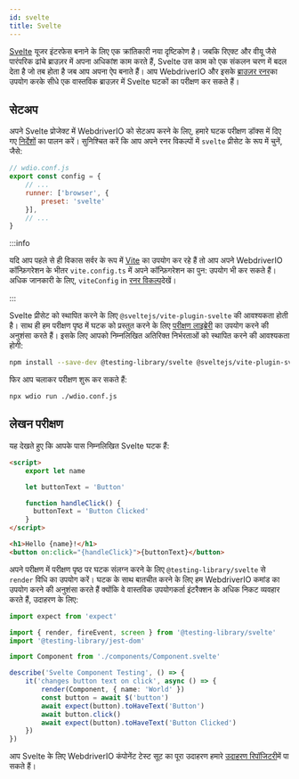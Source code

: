 ```yaml
---
id: svelte
title: Svelte
---
```


[Svelte](https://svelte.dev/) यूजर इंटरफेस बनाने के लिए एक क्रांतिकारी नया दृष्टिकोण है। जबकि रिएक्ट और वीयू जैसे पारंपरिक ढांचे ब्राउज़र में अपना अधिकांश काम करते हैं, Svelte उस काम को एक संकलन चरण में बदल देता है जो तब होता है जब आप अपना ऐप बनाते हैं। आप WebdriverIO और इसके [ब्राउज़र रनर](/docs/runner#browser-runner)का उपयोग करके सीधे एक वास्तविक ब्राउज़र में Svelte घटकों का परीक्षण कर सकते हैं।

## सेटअप

अपने Svelte प्रोजेक्ट में WebdriverIO को सेटअप करने के लिए, हमारे घटक परीक्षण डॉक्स में दिए गए [निर्देशों](/docs/component-testing#set-up) का पालन करें। सुनिश्चित करें कि आप अपने रनर विकल्पों में `svelte` प्रीसेट के रूप में चुनें, जैसे:

```js
// wdio.conf.js
export const config = {
    // ...
    runner: ['browser', {
        preset: 'svelte'
    }],
    // ...
}
```

:::info

यदि आप पहले से ही विकास सर्वर के रूप में [Vite](https://vitejs.dev/) का उपयोग कर रहे हैं तो आप अपने WebdriverIO कॉन्फ़िगरेशन के भीतर `vite.config.ts` में अपने कॉन्फ़िगरेशन का पुन: उपयोग भी कर सकते हैं। अधिक जानकारी के लिए, `viteConfig` in [रनर विकल्प](/docs/runner#runner-options)देखें।

:::

Svelte प्रीसेट को स्थापित करने के लिए `@sveltejs/vite-plugin-svelte` की आवश्यकता होती है। साथ ही हम परीक्षण पृष्ठ में घटक को प्रस्तुत करने के लिए [परीक्षण लाइब्रेरी](https://testing-library.com/) का उपयोग करने की अनुशंसा करते हैं। इसके लिए आपको निम्नलिखित अतिरिक्त निर्भरताओं को स्थापित करने की आवश्यकता होगी:

```sh npm2yarn
npm install --save-dev @testing-library/svelte @sveltejs/vite-plugin-svelte
```

फिर आप चलाकर परीक्षण शुरू कर सकते हैं:

```sh
npx wdio run ./wdio.conf.js
```

## लेखन परीक्षण

यह देखते हुए कि आपके पास निम्नलिखित Svelte घटक हैं:

```html title="./components/Component.svelte"
<script>
    export let name

    let buttonText = 'Button'

    function handleClick() {
      buttonText = 'Button Clicked'
    }
</script>

<h1>Hello {name}!</h1>
<button on:click="{handleClick}">{buttonText}</button>
```

अपने परीक्षण में परीक्षण पृष्ठ पर घटक संलग्न करने के लिए `@testing-library/svelte` से `render` विधि का उपयोग करें। घटक के साथ बातचीत करने के लिए हम WebdriverIO कमांड का उपयोग करने की अनुशंसा करते हैं क्योंकि वे वास्तविक उपयोगकर्ता इंटरैक्शन के अधिक निकट व्यवहार करते हैं, उदाहरण के लिए:

```ts title="svelte.test.js"
import expect from 'expect'

import { render, fireEvent, screen } from '@testing-library/svelte'
import '@testing-library/jest-dom'

import Component from './components/Component.svelte'

describe('Svelte Component Testing', () => {
    it('changes button text on click', async () => {
        render(Component, { name: 'World' })
        const button = await $('button')
        await expect(button).toHaveText('Button')
        await button.click()
        await expect(button).toHaveText('Button Clicked')
    })
})
```

आप Svelte के लिए WebdriverIO कंपोनेंट टेस्ट सूट का पूरा उदाहरण हमारे [उदाहरण रिपॉजिटरी](https://github.com/webdriverio/component-testing-examples/tree/main/svelte-typescript-vite)में पा सकते हैं।

